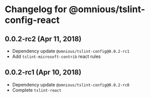 # Changelog for @omnious/tslint-config-react

## 0.0.2-rc2 (Apr 11, 2018)

* Dependency update `@omnious/tslint-config@0.0.2-rc1`
* Add `tslint-microsoft-contrib` react rules

## 0.0.2-rc1 (Apr 10, 2018)

* Dependency update `@omnious/tslint-config@0.0.2-rc0`
* Complete `tslint-react`
